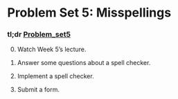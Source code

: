 # Problem Set 5: Misspellings
### tl;dr [Problem_set5](http://docs.cs50.net/2017/x/psets/5/pset5.html)

0.  Watch Week 5’s lecture.

1.  Answer some questions about a spell checker.

2.  Implement a spell checker.

3.  Submit a form.